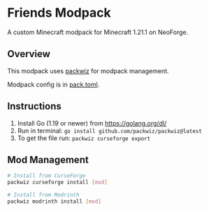 # Friends Modpack

A custom Minecraft modpack for Minecraft 1.21.1 on NeoForge.

## Overview

This modpack uses [packwiz](https://packwiz.infra.link/tutorials/creating/getting-started/) for modpack management.

Modpack config is in [pack.toml](/pack.toml).

## Instructions

1. Install Go (1.19 or newer) from https://golang.org/dl/
2. Run in terminal: `go install github.com/packwiz/packwiz@latest`
3. To get the file run: `packwiz curseforge export`

## Mod Management

```bash
# Install from CurseForge
packwiz curseforge install [mod]

# Install from Modrinth
packwiz modrinth install [mod]
```

